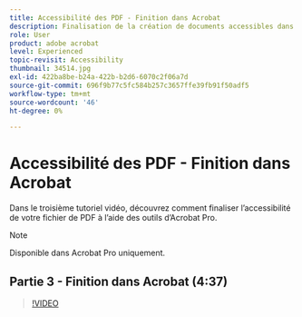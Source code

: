 ```yaml
---
title: Accessibilité des PDF - Finition dans Acrobat
description: Finalisation de la création de documents accessibles dans Acrobat DC
role: User
product: adobe acrobat
level: Experienced
topic-revisit: Accessibility
thumbnail: 34514.jpg
exl-id: 422ba8be-b24a-422b-b2d6-6070c2f06a7d
source-git-commit: 696f9b77c5fc584b257c3657ffe39fb91f50adf5
workflow-type: tm+mt
source-wordcount: '46'
ht-degree: 0%

---
```


# Accessibilité des PDF - Finition dans Acrobat

Dans le troisième tutoriel vidéo, découvrez comment finaliser l’accessibilité de votre fichier de PDF à l’aide des outils d’Acrobat Pro.

>[!NOTE]
>
>Disponible dans Acrobat Pro uniquement.

## Partie 3 - Finition dans Acrobat (4:37)

>[!VIDEO](https://video.tv.adobe.com/v/34514)
